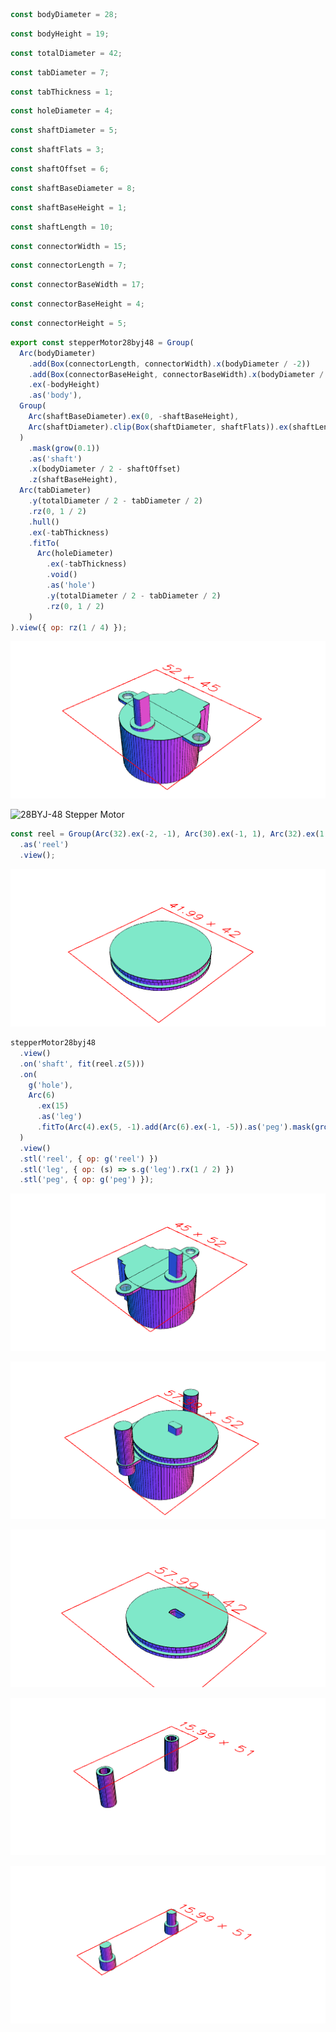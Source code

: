 ```JavaScript
const bodyDiameter = 28;
```

```JavaScript
const bodyHeight = 19;
```

```JavaScript
const totalDiameter = 42;
```

```JavaScript
const tabDiameter = 7;
```

```JavaScript
const tabThickness = 1;
```

```JavaScript
const holeDiameter = 4;
```

```JavaScript
const shaftDiameter = 5;
```

```JavaScript
const shaftFlats = 3;
```

```JavaScript
const shaftOffset = 6;
```

```JavaScript
const shaftBaseDiameter = 8;
```

```JavaScript
const shaftBaseHeight = 1;
```

```JavaScript
const shaftLength = 10;
```

```JavaScript
const connectorWidth = 15;
```

```JavaScript
const connectorLength = 7;
```

```JavaScript
const connectorBaseWidth = 17;
```

```JavaScript
const connectorBaseHeight = 4;
```

```JavaScript
const connectorHeight = 5;
```

```JavaScript
export const stepperMotor28byj48 = Group(
  Arc(bodyDiameter)
    .add(Box(connectorLength, connectorWidth).x(bodyDiameter / -2))
    .add(Box(connectorBaseHeight, connectorBaseWidth).x(bodyDiameter / -2 + 2))
    .ex(-bodyHeight)
    .as('body'),
  Group(
    Arc(shaftBaseDiameter).ex(0, -shaftBaseHeight),
    Arc(shaftDiameter).clip(Box(shaftDiameter, shaftFlats)).ex(shaftLength)
  )
    .mask(grow(0.1))
    .as('shaft')
    .x(bodyDiameter / 2 - shaftOffset)
    .z(shaftBaseHeight),
  Arc(tabDiameter)
    .y(totalDiameter / 2 - tabDiameter / 2)
    .rz(0, 1 / 2)
    .hull()
    .ex(-tabThickness)
    .fitTo(
      Arc(holeDiameter)
        .ex(-tabThickness)
        .void()
        .as('hole')
        .y(totalDiameter / 2 - tabDiameter / 2)
        .rz(0, 1 / 2)
    )
).view({ op: rz(1 / 4) });
```

![Image](28BYJ-48.md.0.png)

![28BYJ-48 Stepper Motor](https://cdn-reichelt.de/bilder/web/artikel_ws/A300/ME071_01.jpg)

```JavaScript
const reel = Group(Arc(32).ex(-2, -1), Arc(30).ex(-1, 1), Arc(32).ex(1, 2))
  .as('reel')
  .view();
```

![Image](28BYJ-48.md.1.png)

```JavaScript
stepperMotor28byj48
  .view()
  .on('shaft', fit(reel.z(5)))
  .on(
    g('hole'),
    Arc(6)
      .ex(15)
      .as('leg')
      .fitTo(Arc(4).ex(5, -1).add(Arc(6).ex(-1, -5)).as('peg').mask(grow(0.1)))
  )
  .view()
  .stl('reel', { op: g('reel') })
  .stl('leg', { op: (s) => s.g('leg').rx(1 / 2) })
  .stl('peg', { op: g('peg') });
```

![Image](28BYJ-48.md.2.png)

![Image](28BYJ-48.md.3.png)

![Image](28BYJ-48.md.4.png)

![Image](28BYJ-48.md.5.png)

![Image](28BYJ-48.md.6.png)
